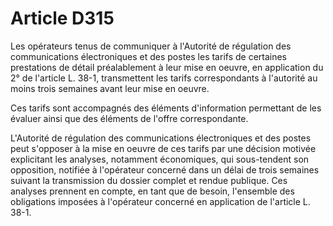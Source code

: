 # Article D315

Les opérateurs tenus de communiquer à l'Autorité de régulation des communications électroniques et des postes les tarifs de certaines prestations de détail préalablement à leur mise en oeuvre, en application du 2° de l'article L. 38-1, transmettent les tarifs correspondants à l'autorité au moins trois semaines avant leur mise en oeuvre.

Ces tarifs sont accompagnés des éléments d'information permettant de les évaluer ainsi que des éléments de l'offre correspondante.

L'Autorité de régulation des communications électroniques et des postes peut s'opposer à la mise en oeuvre de ces tarifs par une décision motivée explicitant les analyses, notamment économiques, qui sous-tendent son opposition, notifiée à l'opérateur concerné dans un délai de trois semaines suivant la transmission du dossier complet et rendue publique. Ces analyses prennent en compte, en tant que de besoin, l'ensemble des obligations imposées à l'opérateur concerné en application de l'article L. 38-1.